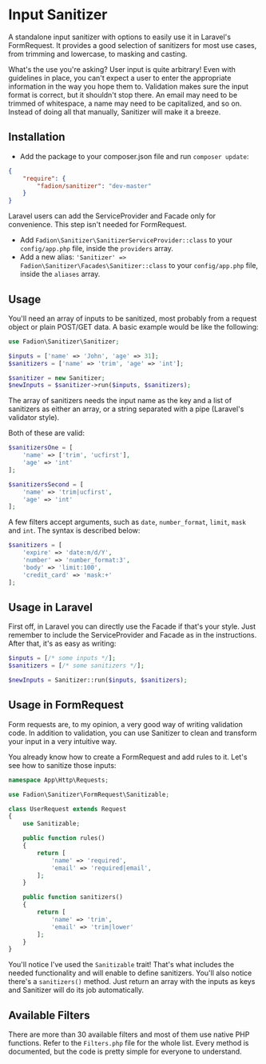 # Input Sanitizer

A standalone input sanitizer with options to easily use it in Laravel's FormRequest. It provides a good selection of sanitizers for most use cases, from trimming and lowercase, to masking and casting.

What's the use you're asking? User input is quite arbitrary! Even with guidelines in place, you can't expect a user to enter the appropriate information in the way you hope them to. Validation makes sure the input format is correct, but it shouldn't stop there. An email may need to be trimmed of whitespace, a name may need to be capitalized, and so on. Instead of doing all that manually, Sanitizer will make it a breeze.

## Installation

- Add the package to your composer.json file and run `composer update`:
```json
{
    "require": {
        "fadion/sanitizer": "dev-master"
    }
}
```

Laravel users can add the ServiceProvider and Facade only for convenience. This step isn't needed for FormRequest.

- Add `Fadion\Sanitizer\SanitizerServiceProvider::class` to your `config/app.php` file, inside the `providers` array.
- Add a new alias: `'Sanitizer' => Fadion\Sanitizer\Facades\Sanitizer::class` to your `config/app.php` file, inside the `aliases` array.

## Usage

You'll need an array of inputs to be sanitized, most probably from a request object or plain POST/GET data. A basic example would be like the following:

```php
use Fadion\Sanitizer\Sanitizer;

$inputs = ['name' => 'John', 'age' => 31];
$sanitizers = ['name' => 'trim', 'age' => 'int'];

$sanitizer = new Sanitizer;
$newInputs = $sanitizer->run($inputs, $sanitizers);
```

The array of sanitizers needs the input name as the key and a list of sanitizers as either an array, or a string separated with a pipe (Laravel's validator style).

Both of these are valid:

```php
$sanitizersOne = [
    'name' => ['trim', 'ucfirst'],
    'age' => 'int'
];

$sanitizersSecond = [
    'name' => 'trim|ucfirst',
    'age' => 'int'
];
```

A few filters accept arguments, such as `date`, `number_format`, `limit`, `mask` and `int`. The syntax is described below:

```php
$sanitizers = [
    'expire' => 'date:m/d/Y',
    'number' => 'number_format:3',
    'body' => 'limit:100',
    'credit_card' => 'mask:+'
];
```

## Usage in Laravel

First off, in Laravel you can directly use the Facade if that's your style. Just remember to include the ServiceProvider and Facade as in the instructions. After that, it's as easy as writing:

```php
$inputs = [/* some inputs */];
$sanitizers = [/* some sanitizers */];

$newInputs = Sanitizer::run($inputs, $sanitizers);
```

## Usage in FormRequest

Form requests are, to my opinion, a very good way of writing validation code. In addition to validation, you can use Sanitizer to clean and transform your input in a very intuitive way.

You already know how to create a FormRequest and add rules to it. Let's see how to sanitize those inputs:

```php
namespace App\Http\Requests;

use Fadion\Sanitizer\FormRequest\Sanitizable;

class UserRequest extends Request
{
    use Sanitizable;

    public function rules()
    {
        return [
            'name' => 'required',
            'email' => 'required|email',
        ];
    }

    public function sanitizers()
    {
        return [
            'name' => 'trim',
            'email' => 'trim|lower'
        ];
    }
}
```

You'll notice I've used the `Sanitizable` trait! That's what includes the needed functionality and will enable to define sanitizers. You'll also notice there's a `sanitizers()` method. Just return an array with the inputs as keys and Sanitizer will do its job automatically.

## Available Filters

There are more than 30 available filters and most of them use native PHP functions. Refer to the `Filters.php` file for the whole list. Every method is documented, but the code is pretty simple for everyone to understand.
